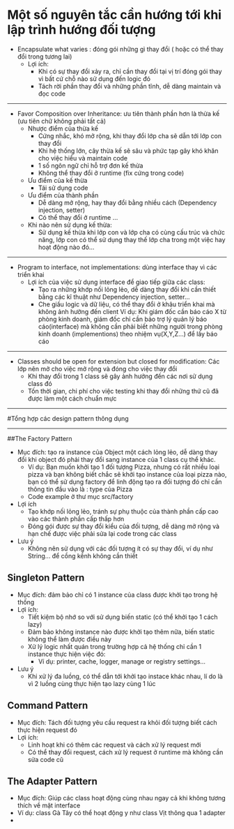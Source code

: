 # Một số nguyên tắc cần hướng tới khi lập trình hướng đối tượng
* Encapsulate what varies : đóng gói những gì thay đổi ( hoặc có thể thay đổi trong tương lai)
  * Lợi ích:
    * Khi có sự thay đổi xảy ra, chỉ cần thay đổi tại vị trí đóng gói thay vì bất cứ chỗ nào sử dụng đến logic đó
    * Tách rời phần thay đổi và những phần tĩnh, dễ dàng maintain và đọc code
-------
* Favor Composition over Inheritance: ưu tiên thành phần hơn là thừa kế (ưu tiên chữ không phải tất cả)
  * Nhược điểm của thừa kế
    * Cứng nhắc, khó mở rộng, khi thay đổi lớp cha sẽ dẫn tới lớp con thay đổi
    * Khi hệ thống lớn, cây thừa kế sẽ sâu và phức tạp gây khó khăn cho việc hiểu và maintain code
    * 1 số ngôn ngữ chỉ hỗ trợ đơn kế thừa
    * Không thể thay đổi ở runtime (fix cứng trong code)
  * Ưu điểm của kế thừa
    * Tái sử dụng code
  * Ưu điểm của thành phần
    * Dễ dàng mở rộng, hay thay đổi bằng nhiều cách (Dependency injection, setter)
    * Có thể thay đổi ở runtime
    ...
  * Khi nào nên sử dụng kế thừa:
    * Sử dụng kế thừa khi lớp con và lớp cha có cùng cấu trúc và chức năng,
    lớp con có thể sử dụng thay thế lớp cha trong một việc hay hoạt động nào đó...
----
* Program to interface, not implementations: dùng interface thay vì các triển khai
  * Lợi ích của việc sử dụng interface để giao tiếp giữa các class:
    * Tạo ra những khớp nối lỏng lẻo, dễ dàng thay đổi khi cần thiết
    bằng các kĩ thuật như Dependency injection, setter...
    * Che giấu logic và dữ liệu, có thể thay đổi ở khâu triển khai mà không ảnh hưởng đến client
  Ví dụ: Khi giám đốc cần báo cáo X từ phòng kinh doanh, giám đốc chỉ cần bảo trợ lý quản lý báo cáo(interface) 
    mà không cần phải biết những người trong phòng kinh doanh (implementions) theo nhiệm vụ(X,Y,Z...) để lấy báo cáo
----
* Classes should be open for extension but closed for modification: Các lớp nên mở cho việc mở rộng và đóng cho việc thay đổi
  * Khi thay đổi trong 1 class sẽ gây ảnh hưởng đến các nơi sử dụng class đó
  * Tốn thời gian, chi phí cho việc testing khi thay đổi những thứ cũ đã được làm một cách chuẩn mực
----
#Tổng hợp các design pattern thông dụng

--------------------------------

##The Factory Pattern
* Mục đích: tạo ra instance của Object một cách lỏng lẻo, dễ dàng thay đổi khi object đó phải thay đổi sang instance
của 1 class cụ thể khác.
  * Ví dụ: Bạn muốn khởi tạo 1 đối tượng Pizza, nhưng có rất nhiều loại pizza và bạn không biết chắc sẽ khởi tạo instance của loại pizza nào, bạn có thể sử dụng 
  factory để linh động tạo ra đối tượng đó chỉ cần thông tin đầu vào là : type của Pizza
  * Code example ở thư mục src/factory
* Lợi ích
  * Tạo khớp nối lỏng lẻo, tránh sự phụ thuộc của thành phần cấp cao vào các thành phần cấp thấp hơn
  * Đóng gói được sự thay đổi kiểu của đối tượng, dễ dàng mở rộng và hạn chế được việc phải 
  sửa lại code trong các class
* Lưu ý
  * Không nên sử dụng với các đối tượng ít có sự thay đổi, ví dụ như String... 
  để cồng kềnh không cần thiết 


## Singleton Pattern
* Mục đích: đảm bảo chỉ có 1 instance của class được khởi tạo trong hệ thống
* Lợi ích:
  * Tiết kiệm bộ nhớ so với sử dụng biến static (có thể khởi tạo 1 cách lazy)
  * Đảm bảo không instance nào được khởi tạo thêm nữa, biến static không thể làm được điều này
  * Xử lý logic nhất quán trong trường hợp cả hệ thống chỉ cần 1 instance thực hiện việc đó:
    * Ví dụ: printer, cache, logger, manage or registry settings...
* Lưu ý
  * Khi xử lý đa luồng, có thể dẫn tới khởi tạo instace khác nhau, lí do là vì 2 luồng cùng thực hiện tạo lazy cùng 1 lúc
  
## Command Pattern
* Mục đích: Tách đối tượng yêu cầu request ra khỏi đối tượng biết cách thực hiện request đó
* Lợi ích:
  * Linh hoạt khi có thêm các request và cách xử lý request mới 
  * Có thể thay đổi request, cách xử lý request ở runtime mà không cần sửa code cũ

## The Adapter Pattern
* Mục đích: Giúp các class hoạt động cùng nhau ngay cả khi không tương thích về mặt interface
* Ví dụ: class Gà Tây có thể hoạt động y như class Vịt thông qua 1 adapter
* 